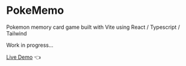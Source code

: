 # PokeMemo

Pokemon memory card game built with Vite using React / Typescript / Tailwind

Work in progress...

[Live Demo](https://pokememo-mariuszciaston.netlify.app/) :point_left: <br>

